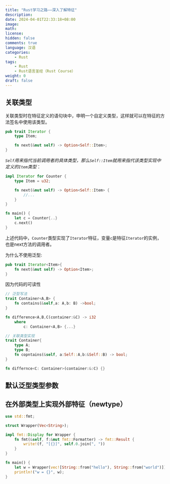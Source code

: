 ```yaml
---
title: "Rust学习之路——深入了解特征"
description: 
date: 2024-04-01T22:33:18+08:00
image: 
math: 
license: 
hidden: false
comments: true
language: 汉语
categories:
    - Rust
tags: 
    - Rust
    - Rust语言圣经（Rust Course）
weight: 0
draft: false
---
```


## 关联类型

关联类型时在特征定义的语句块中，申明一个自定义类型，这样就可以在特征的方法签名中使用该类型。

```rust
pub trait Iterator {
    type Item;

    fn next(&mut self) -> Option<Self::Item>;
}
```

*`Self`用来指代当前调用者的具体类型，那么`Self::Item`就用来指代该类型实现中定义的`Item`类型*：

```rust
impl Iterator for Counter {
    type Item = u32;

    fn next(&mut self) -> Option<Self::Item> {
        //...
    }
}

fn main() {
    let c = Counter{..}
    c.next()
}
```

上述代码中，`Counter`类型实现了`Iterator`特征，变量`c`是特征`Iterator`的实例，也是next方法的调用者。

为什么不使用泛型:

```rust
pub trait Iterator<Item>{
    fn next(&mut self) -> Option<Item>;
}
```

因为代码的可读性

```rust
// 泛型写法
trait Container<A,B> { 
    fn contains(&self,a: A,b: B) ->bool;
}

fn difference<A,B,C(container:&C) -> i32
    where
        c: Container<A,B> {...}

// 关联类型实现
trait Container{
    type A;
    type B;
    fn copntains(&self, a:Self::A,b:&Self::B) -> bool;
}

fn differnce<C: Container>(container:&:C) {}
```

## 默认泛型类型参数

## 在外部类型上实现外部特征（newtype）

```rust
use std::fmt;

struct Wrapper(Vec<String>);

impl fmt::Display for Wrapper {
    fn fmt(&self, f:&mut fmt::Formatter) -> fmt::Result {
        write!(f, "[{}]", self.0.join(", "))
    }
}

fn main() {
    let w = Wrapper(vec![String::from("hello"), String::from("world")]);
    println!("w = {}", w);
}
```
